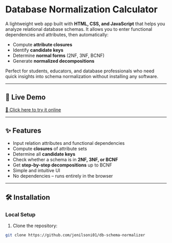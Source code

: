 # Database Normalization Calculator

A lightweight web app built with **HTML, CSS, and JavaScript** that helps you analyze relational database schemas. It allows you to enter functional dependencies and attributes, then automatically:

- Compute **attribute closures**
- Identify **candidate keys**
- Determine **normal forms** (2NF, 3NF, BCNF)
- Generate **normalized decompositions**

Perfect for students, educators, and database professionals who need quick insights into schema normalization without installing any software.

---

## 🚀 Live Demo

[🔗 Click here to try it online](https://database-normalizer.netlify.app/)  

---

## ✨ Features

- Input relation attributes and functional dependencies
- Compute **closures** of attribute sets
- Determine all **candidate keys**
- Check whether a schema is in **2NF, 3NF, or BCNF**
- Get **step-by-step decompositions** up to BCNF
- Simple and intuitive UI
- No dependencies – runs entirely in the browser

---

## 🛠 Installation

### Local Setup

1. Clone the repository:

```bash
git clone https://github.com/jenilsoni01/db-schema-normalizer
